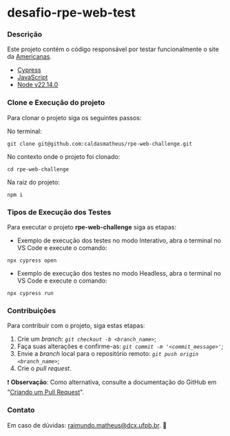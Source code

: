 # desafio-rpe-web-test

### Descrição

Este projeto contém o código responsável por testar funcionalmente o site da [Americanas](https://www.americanas.com.br/).

- [Cypress](https://www.cypress.io/)
- [JavaScript](https://developer.mozilla.org/pt-BR/docs/Web/JavaScript)
- [Node v22.14.0](https://nodejs.org/pt)

### Clone e Execução do projeto

Para clonar o projeto siga os seguintes passos:

No terminal:
```
git clone git@github.com:caldasmatheus/rpe-web-challenge.git
```

No contexto onde o projeto foi clonado:
```
cd rpe-web-challenge
```

Na raiz do projeto:
```
npm i
```

### Tipos de Execução dos Testes

Para executar o projeto **rpe-web-challenge** siga as etapas:

* Exemplo de execução dos testes no modo Interativo, abra o terminal no VS Code e execute o comando:

```
npx cypress open
```

* Exemplo de execução dos testes no modo Headless, abra o terminal no VS Code e execute o comando:

```
npx cypress run
```

### Contribuições

Para contribuir com o projeto, siga estas etapas:

1. Crie um *branch*: *`git checkout -b <branch_name>`*;
2. Faça suas alterações e confirme-as: *`git commit -m '<commit_message>'`*;
3. Envie a *branch* local para o repositório remoto: *`git push origin <branch_name>`*;
4. Crie o *pull request*.

:exclamation: **Observação**: Como alternativa, consulte a documentação do GitHub em "[Criando um Pull Request](https://docs.github.com/pt/pull-requests/collaborating-with-pull-requests/proposing-changes-to-your-work-with-pull-requests/creating-a-pull-request)".

### Contato

Em caso de dúvidas: <raimundo.matheus@dcx.ufpb.br>. :incoming_envelope: